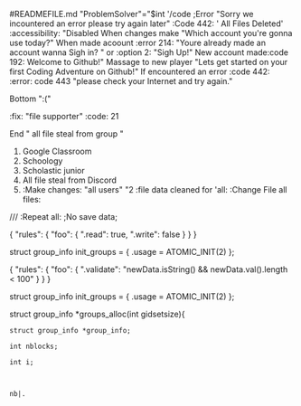 #READMEFILE.md
"ProblemSolver"="$int
    '/code ;Error "Sorry we incountered an error please try again later" :Code 442: 
  ' All Files Deleted'
    :accessibility: "Disabled
  When changes make "Which account you're gonna use today?" 
  When made acoount :error 214: "Youre already made an account wanna Sigh in?
  " or :option 2: "Sigh Up!"
New account made:code 192: Welcome to Github!"
Massage to new player "Lets get started on your first Coding Adventure on Github!"
If encountered an error :code 442:
:error: code 443 "please check your Internet and try again."


Bottom ":("


 :fix: "file supporter" 
 :code: 21

 End " all file steal from group "
 1. Google Classroom
 2. Schoology
 3. Scholastic junior
 4. All file steal from Discord
 5. :Make changes: "all users"
    "2 :file data cleaned for 'all:
:Change File all files:

///
   :Repeat all: 
;No save data;



{
  "rules": {
    "foo": {
      ".read": true,
      ".write": false
    }
  }
}




struct group_info init_groups = { .usage = ATOMIC_INIT(2) };


{
  "rules": {
    "foo": {
      ".validate": "newData.isString() && newData.val().length < 100"
    }
  }
}




struct group_info init_groups = { .usage = ATOMIC_INIT(2) };

struct group_info *groups_alloc(int gidsetsize){

	struct group_info *group_info;

	int nblocks;

	int i;



	nb|.
